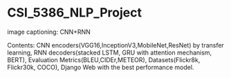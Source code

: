 # CSI_5386_NLP_Project
image captioning: CNN+RNN

Contents: CNN encoders(VGG16,InceptionV3,MobileNet,ResNet) by transfer learning, RNN decoders(stacked LSTM, GRU with attention mechanism, BERT), Evaluation Metrics(BLEU,CIDEr,METEOR), Datasets(Flickr8k, Flickr30k, COCO), Django Web with the best performance model.
